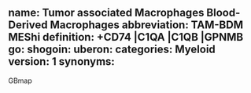 name: Tumor associated Macrophages Blood-Derived Macrophages
abbreviation: TAM-BDM MEShi
definition: +CD74 |C1QA |C1QB |GPNMB
go: 
shogoin: 
uberon: 
categories: Myeloid
version: 1 
synonyms:
---
GBmap